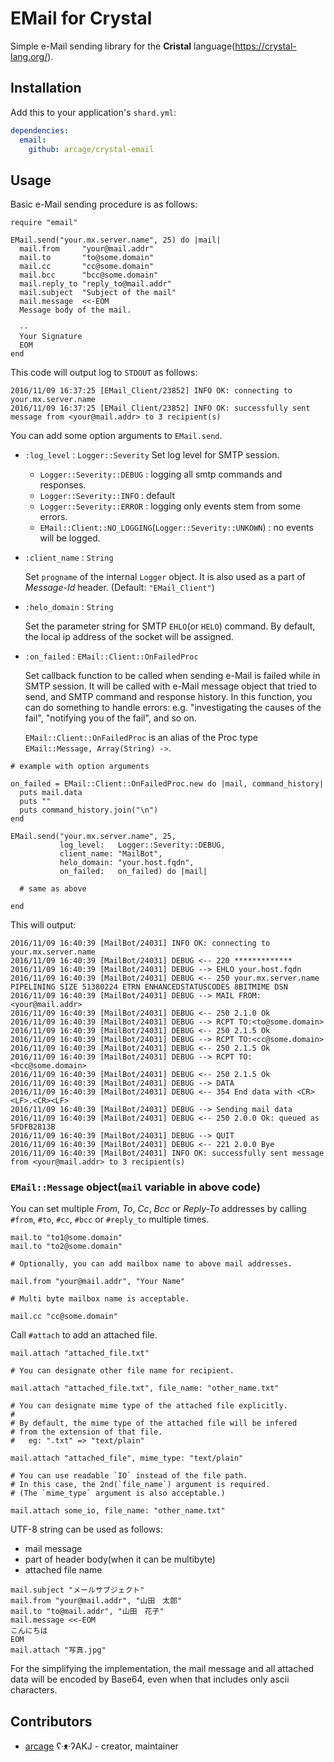 # EMail for Crystal

Simple e-Mail sending library for the **Cristal** language(<https://crystal-lang.org/>).

## Installation

Add this to your application's `shard.yml`:

```yaml
dependencies:
  email:
    github: arcage/crystal-email
```

## Usage

Basic e-Mail sending procedure is as follows:

```crystal
require "email"

EMail.send("your.mx.server.name", 25) do |mail|
  mail.from     "your@mail.addr"
  mail.to       "to@some.domain"
  mail.cc       "cc@some.domain"
  mail.bcc      "bcc@some.domain"
  mail.reply_to "reply_to@mail.addr"
  mail.subject  "Subject of the mail"
  mail.message  <<-EOM
  Message body of the mail.

  --
  Your Signature
  EOM
end
```

This code will output log to `STDOUT` as follows:

```
2016/11/09 16:37:25 [EMail_Client/23852] INFO OK: connecting to your.mx.server.name
2016/11/09 16:37:25 [EMail_Client/23852] INFO OK: successfully sent message from <your@mail.addr> to 3 recipient(s)
```

You can add some option arguments to `EMail.send`.

- `:log_level` : `Logger::Severity`
    Set log level for SMTP session.
    - `Logger::Severity::DEBUG` : logging all smtp commands and responses.
    - `Logger::Severity::INFO` : default
    - `Logger::Severity::ERROR` : logging only events stem from some errors.
    - `EMail::Client::NO_LOGGING`(`Logger::Severity::UNKOWN`) : no events will be logged.
- `:client_name` : `String`

    Set `progname` of the internal `Logger` object. It is also used as a part of _Message-Id_ header. (Default: `"EMail_Client"`)

- `:helo_domain` : `String`

    Set the parameter string for SMTP `EHLO`(or `HELO`) command. By default, the local ip address of the socket will be assigned.

- `:on_failed` : `EMail::Client::OnFailedProc`

    Set callback function to be called when sending e-Mail is failed while in SMTP session. It will be called with e-Mail message object that tried to send, and SMTP command and response history. In this function, you can do something to handle errors: e.g. "investigating the causes of the fail", "notifying you of the fail", and so on.

    `EMail::Client::OnFailedProc` is an alias of the Proc type `EMail::Message, Array(String) ->`.

```crystal
# example with option arguments

on_failed = EMail::Client::OnFailedProc.new do |mail, command_history|
  puts mail.data
  puts ""
  puts command_history.join("\n")
end

EMail.send("your.mx.server.name", 25,
           log_level:   Logger::Severity::DEBUG,
           client_name: "MailBot",
           helo_domain: "your.host.fqdn",
           on_failed:   on_failed) do |mail|

  # same as above

end
```

This will output:

```
2016/11/09 16:40:39 [MailBot/24031] INFO OK: connecting to your.mx.server.name
2016/11/09 16:40:39 [MailBot/24031] DEBUG <-- 220 *************
2016/11/09 16:40:39 [MailBot/24031] DEBUG --> EHLO your.host.fqdn
2016/11/09 16:40:39 [MailBot/24031] DEBUG <-- 250 your.mx.server.name PIPELINING SIZE 51380224 ETRN ENHANCEDSTATUSCODES 8BITMIME DSN
2016/11/09 16:40:39 [MailBot/24031] DEBUG --> MAIL FROM:<your@mail.addr>
2016/11/09 16:40:39 [MailBot/24031] DEBUG <-- 250 2.1.0 Ok
2016/11/09 16:40:39 [MailBot/24031] DEBUG --> RCPT TO:<to@some.domain>
2016/11/09 16:40:39 [MailBot/24031] DEBUG <-- 250 2.1.5 Ok
2016/11/09 16:40:39 [MailBot/24031] DEBUG --> RCPT TO:<cc@some.domain>
2016/11/09 16:40:39 [MailBot/24031] DEBUG <-- 250 2.1.5 Ok
2016/11/09 16:40:39 [MailBot/24031] DEBUG --> RCPT TO:<bcc@some.domain>
2016/11/09 16:40:39 [MailBot/24031] DEBUG <-- 250 2.1.5 Ok
2016/11/09 16:40:39 [MailBot/24031] DEBUG --> DATA
2016/11/09 16:40:39 [MailBot/24031] DEBUG <-- 354 End data with <CR><LF>.<CR><LF>
2016/11/09 16:40:39 [MailBot/24031] DEBUG --> Sending mail data
2016/11/09 16:40:39 [MailBot/24031] DEBUG <-- 250 2.0.0 Ok: queued as 5FDFB2813B
2016/11/09 16:40:39 [MailBot/24031] DEBUG --> QUIT
2016/11/09 16:40:39 [MailBot/24031] DEBUG <-- 221 2.0.0 Bye
2016/11/09 16:40:39 [MailBot/24031] INFO OK: successfully sent message from <your@mail.addr> to 3 recipient(s)
```

### `EMail::Message` object(`mail` variable in above code)

You can set multiple _From_, _To_, _Cc_, _Bcc_ or _Reply-To_ addresses by calling `#from`, `#to`, `#cc`, `#bcc` or `#reply_to` multiple times.

```crystal
mail.to "to1@some.domain"
mail.to "to2@some.domain"

# Optionally, you can add mailbox name to above mail addresses.

mail.from "your@mail.addr", "Your Name"

# Multi byte mailbox name is acceptable.

mail.cc "cc@some.domain"
```

Call `#attach` to add an attached file.

```crystal
mail.attach "attached_file.txt"

# You can designate other file name for recipient.

mail.attach "attached_file.txt", file_name: "other_name.txt"

# You can designate mime type of the attached file explicitly.
#
# By default, the mime type of the attached file will be infered
# from the extension of that file.
#   eg: ".txt" => "text/plain"

mail.attach "attached_file", mime_type: "text/plain"

# You can use readable `IO` instead of the file path.
# In this case, the 2nd(`file_name`) argument is required.
# (The `mime_type` argument is also acceptable.)

mail.attach some_io, file_name: "other_name.txt"
```

UTF-8 string can be used as follows:
- mail message
- part of header body(when it can be multibyte)
- attached file name

```crystal
mail.subject "メールサブジェクト"
mail.from "your@mail.addr", "山田　太郎"
mail.to "to@mail.addr", "山田　花子"
mail.message <<-EOM
こんにちは
EOM
mail.attach "写真.jpg"
```

For the simplifying the implementation, the mail message and all attached data will be encoded by Base64, even when that includes only ascii characters.

## Contributors

- [arcage](https://github.com/arcage) ʕ·ᴥ·ʔAKJ - creator, maintainer
